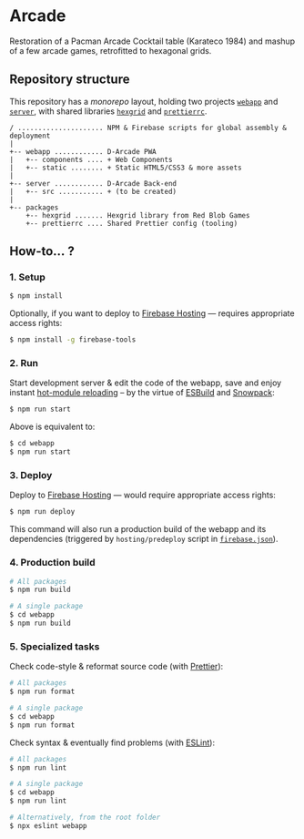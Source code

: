 # Arcade

Restoration of a Pacman Arcade Cocktail table (Karateco 1984) and mashup of a few arcade games, retrofitted to hexagonal grids. 

## Repository structure

This repository has a _monorepo_ layout, holding two projects [`webapp`](webapp/) and [`server`](server/), with shared libraries [`hexgrid`](packages/hexgrid/) and [`prettierrc`](packages/prettierrc/).

```ascii
/ ..................... NPM & Firebase scripts for global assembly & deployment
|
+-- webapp ............ D-Arcade PWA
|   +-- components .... + Web Components
|   +-- static ........ + Static HTML5/CSS3 & more assets
|
+-- server ............ D-Arcade Back-end
|   +-- src ........... + (to be created)
|
+-- packages
    +-- hexgrid ....... Hexgrid library from Red Blob Games
    +-- prettierrc .... Shared Prettier config (tooling)
```

## How-to… ?

### 1. Setup

```bash
$ npm install
```

Optionally, if you want to deploy to [Firebase Hosting](https://console.firebase.google.com/project/d-arcade/hosting) — requires appropriate access rights:

```bash
$ npm install -g firebase-tools
```

### 2. Run

Start development server & edit the code of the webapp, save and enjoy instant [hot-module reloading](https://www.snowpack.dev/concepts/hot-module-replacement) – by the virtue of [ESBuild](https://esbuild.github.io) and [Snowpack](https://www.snowpack.dev):

```bash
$ npm run start
```

Above is equivalent to:

```bash
$ cd webapp
$ npm run start
```

### 3. Deploy

Deploy to [Firebase Hosting](https://console.firebase.google.com/project/d-arcade/hosting) — would require appropriate access rights:

```bash
$ npm run deploy
```

This command will also run a production build of the webapp and its dependencies
(triggered by `hosting/predeploy` script in [`firebase.json`](firebase.json)).

### 4. Production build

```bash
# All packages
$ npm run build

# A single package
$ cd webapp
$ npm run build
```

### 5. Specialized tasks

Check code-style & reformat source code (with [Prettier](https://prettier.io)):

```bash
# All packages
$ npm run format

# A single package
$ cd webapp
$ npm run format
```

Check syntax & eventually find problems (with [ESLint](https://eslint.org)):

```bash
# All packages
$ npm run lint

# A single package
$ cd webapp
$ npm run lint

# Alternatively, from the root folder
$ npx eslint webapp
```
